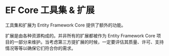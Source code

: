 # EF Core 工具集 & 扩展

工具集和扩展为 Entity Framework Core 提供了额外的功能。

扩展是由各种资源构成的。并非所有的扩展都被作为 Entity Framework Core 项目的一部分来维护。当考虑第三方提扩展的时候，一定要评估其质量、许可、支持情况等等以确保它们符合你的需求。